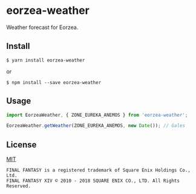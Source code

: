 # eorzea-weather

Weather forecast for Eorzea.

## Install

```console
$ yarn install eorzea-weather
```

or

```console
$ npm install --save eorzea-weather
```

## Usage

```javascript
import EorzeaWeather, { ZONE_EUREKA_ANEMOS } from 'eorzea-weather';

EorzeaWeather.getWeather(ZONE_EUREKA_ANEMOS, new Date()); // Gales
```

## License

[MIT](LICENSE)

```plain
FINAL FANTASY is a registered trademark of Square Enix Holdings Co., Ltd.
FINAL FANTASY XIV © 2010 - 2018 SQUARE ENIX CO., LTD. All Rights Reserved.
```
